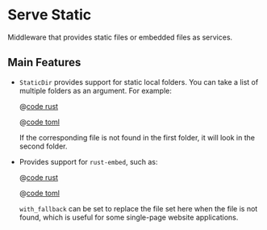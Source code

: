 # Serve Static

Middleware that provides static files or embedded files as services.

## Main Features

* `StaticDir` provides support for static local folders. You can take a list of multiple folders as an argument. For example:

    <CodeGroup>
    <CodeGroupItem title="main.rs" active>

    @[code rust](../../codes/static-dir-list/src/main.rs)

    </CodeGroupItem>
    <CodeGroupItem title="Cargo.toml">

    @[code toml](../../codes/static-dir-list/Cargo.toml)

    </CodeGroupItem>
    </CodeGroup>

    If the corresponding file is not found in the first folder, it will look in the second folder.

* Provides support for `rust-embed`, such as:

    <CodeGroup>
    <CodeGroupItem title="main.rs" active>

    @[code rust](../../codes/static-embed-files/src/main.rs)

    </CodeGroupItem>
    <CodeGroupItem title="Cargo.toml">

    @[code toml](../../codes/static-embed-files/Cargo.toml)

    </CodeGroupItem>
    </CodeGroup>

    `with_fallback` can be set to replace the file set here when the file is not found, which is useful for some single-page website applications.